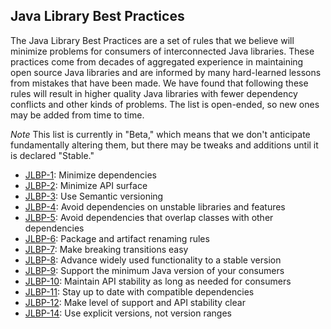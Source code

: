 Java Library Best Practices
---------------------------

The Java Library Best Practices are a set of rules that we believe will minimize
problems for consumers of interconnected Java libraries.  These practices come
from decades of aggregated experience in maintaining open source Java libraries
and are informed by many hard-learned lessons from mistakes that have been
made. We have found that following these rules will result in higher quality
Java libraries with fewer dependency conflicts and other kinds of problems. The
list is open-ended, so new ones may be added from time to time.

*Note* This list is currently in "Beta," which means that we don't anticipate
fundamentally altering them, but there may be tweaks and additions until it is
declared "Stable."

- [JLBP-1](JLBP-1.md): Minimize dependencies
- [JLBP-2](JLBP-2.md): Minimize API surface
- [JLBP-3](JLBP-3.md): Use Semantic versioning
- [JLBP-4](JLBP-4.md): Avoid dependencies on unstable libraries and features
- [JLBP-5](JLBP-5.md): Avoid dependencies that overlap classes with other
  dependencies
- [JLBP-6](JLBP-6.md): Package and artifact renaming rules
- [JLBP-7](JLBP-7.md): Make breaking transitions easy
- [JLBP-8](JLBP-8.md): Advance widely used functionality to a stable version
- [JLBP-9](JLBP-9.md): Support the minimum Java version of your consumers
- [JLBP-10](JLBP-10.md): Maintain API stability as long as needed for consumers
- [JLBP-11](JLBP-11.md): Stay up to date with compatible dependencies
- [JLBP-12](JLBP-12.md): Make level of support and API stability clear
- [JLBP-14](JLBP-14.md): Use explicit versions, not version ranges
